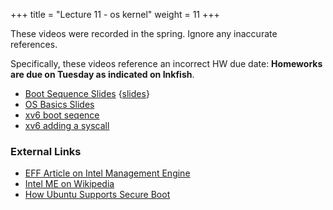+++
title = "Lecture 11 - os kernel"
weight = 11 
+++

These videos were recorded in the spring. Ignore any inaccurate references.

Specifically, these videos reference an incorrect HW due date: **Homeworks are due
on Tuesday as indicated on Inkfish**.

 - [Boot Sequence Slides](https://youtu.be/ynU2E4PVQTo)
   {[slides](../notes/20-os-kernels/boot-and-kernel.pdf)}
 - [OS Basics Slides](http://ccs.neu.edu/home/ntuck/courses/2015/01/cs5600/slides/3_Arch_and_Kernels.pptx)
 - [xv6 boot seqence](https://youtu.be/eTkSepkTZaM)
 - [xv6 adding a syscall](https://youtu.be/_DzBqntGQ5I)

### External Links

 - [EFF Article on Intel Management Engine](https://www.eff.org/deeplinks/2017/05/intels-management-engine-security-hazard-and-users-need-way-disable-it)
 - [Intel ME on Wikipedia](https://en.wikipedia.org/wiki/Intel_Management_Engine)
 - [How Ubuntu Supports Secure Boot](https://wiki.ubuntu.com/UEFI/SecureBoot)
